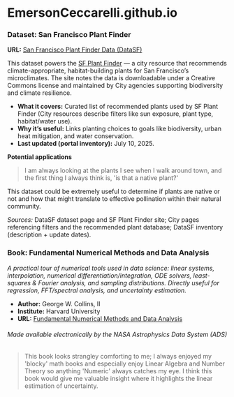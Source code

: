 # EmersonCeccarelli.github.io

### Dataset: San Francisco Plant Finder

**URL:** [San Francisco Plant Finder Data (DataSF)](https://data.sfgov.org/Energy-and-Environment/San-Francisco-Plant-Finder-Data/vmnk-skih/about_data)

This dataset powers the [SF Plant Finder](https://sfplanninggis.org/plantsf/) — a city resource that recommends climate-appropriate, habitat-building plants for San Francisco’s microclimates. The site notes the data is downloadable under a Creative Commons license and maintained by City agencies supporting biodiversity and climate resilience.

- **What it covers:** Curated list of recommended plants used by SF Plant Finder (City resources describe filters like sun exposure, plant type, habitat/water use).  
- **Why it’s useful:** Links planting choices to goals like biodiversity, urban heat mitigation, and water conservation.  
- **Last updated (portal inventory):** July 10, 2025.

**Potential applications**
>I am always looking at the plants I see when I walk around town, and the first thing I always think is, 'is that a native plant?'
>

This dataset could be extremely useful to determine if plants are native or not and how that might translate to effective pollination within their natural community.


*Sources:* DataSF dataset page and SF Plant Finder site; City pages referencing filters and the recommended plant database; DataSF inventory (description + update dates).

### Book: **Fundamental Numerical Methods and Data Analysis**  

*A practical tour of numerical tools used in data science: linear systems, interpolation, numerical differentiation/integration, ODE solvers, least-squares & Fourier analysis, and sampling distributions. Directly useful for regression, FFT/spectral analysis, and uncertainty estimation.*

- **Author:** George W. Collins, II 
- **Institute:** Harvard University 
- **URL:** [Fundamental Numerical Methods and Data Analysis](https://ads.harvard.edu/books/1990fnmd.book/)

###### _Made available electronically by the NASA Astrophysics Data System (ADS)_

>This book looks strangley comforting to me; I always enjoyed my 'blocky' math books and especially enjoy Linear Algebra and Number Theory so anything 'Numeric' always catches my eye. I think this book would give me valuable insight where it highlights the linear estimation of uncertainty.
>
